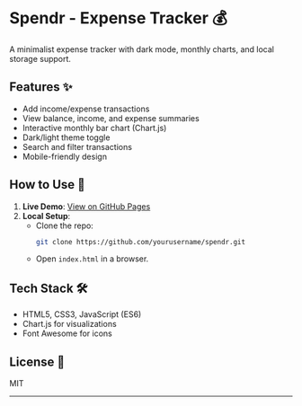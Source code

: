 # Spendr - Expense Tracker 💰

A minimalist expense tracker with dark mode, monthly charts, and local storage support.

## Features ✨

-   Add income/expense transactions
-   View balance, income, and expense summaries
-   Interactive monthly bar chart (Chart.js)
-   Dark/light theme toggle
-   Search and filter transactions
-   Mobile-friendly design

## How to Use 🚀

1. **Live Demo**: [View on GitHub Pages](https://yourusername.github.io/spendr/)
2. **Local Setup**:
    - Clone the repo:
        ```bash
        git clone https://github.com/yourusername/spendr.git
        ```
    - Open `index.html` in a browser.

## Tech Stack 🛠️

-   HTML5, CSS3, JavaScript (ES6)
-   Chart.js for visualizations
-   Font Awesome for icons

## License 📜

MIT

---
